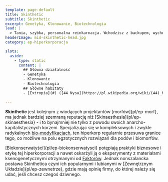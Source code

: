 ```yaml
---
template: page-default
title: Skinthetic
subtitle: Skinthetic
excerpt: Genetyka, Klonowanie, Biotechnologia
lead: |
  > Tania, szybka, personalna reinkarnacja. Wchodzisz z backupem, wychodzisz z nowym uśmiechem i fabryczną instalacją gestów aprobaty.
headerImage: mid-skinthetic-head.jpg
category: ep-hiperkorporacja

slots:
  aside:
    - type: static
      content: |
        ## Główna działalność
        - Genetyka
        - Klonowanie
        - Biotechnologia
        ## Główne habitaty
        - [Extropia](#) ([44 Nysa](https://pl.wikipedia.org/wiki/(44)_Nysa), [Pas asteroidów](#))

---
```

**Skinthetic** jest kolejnym z wiodących projektantów [morfów]{pl/ep-morf}, ma jednak bardziej szemraną reputację niż [Skinaesthesia]{pl/ep-skinaesthesia} - i to bynajmniej nie tylko z powodu swoich anarcho-kapitalistycznych korzeni. Specjalizując się w kompleksowych i zwykle radykalnych [bio-modyfikacjach](./Encyklopedia/Biomody.md), ten hiperkorp regularnie przesuwa granice tego, co możliwe na polu egzotycznych rozwiązań dla podów i biomorfów.

[Biokonserwatyści]{pl/ep-biokonserwatysci} potępiają praktyki biznesowe i etykę tej hiperkorporacji a nawet oskarżyli ją o eksperymenty z materiałami ksenogenetycznymi otrzymanymi od [Faktorów](#). Jednak nonszalancka postawa Skinthetica czyni ich popularnymi i lubianymi w [Zewnętrznym Układzie]{pl/ep-zewnetrze}, gdzie mają opinię firmy, do której należy się udać, jeśli chcesz czegoś dziwnego.
